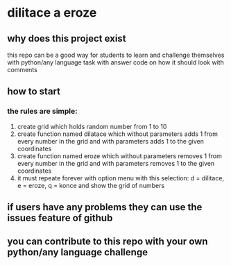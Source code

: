 # dilitace a eroze
## why does this project exist
this repo can be a good way for students to learn and challenge themselves with python/any language task with answer code on how it should look with comments
## how to start
### the rules are simple: 
1. create grid which holds random number from 1 to 10
2. create function named dilatace which without parameters adds 1 from every number in the grid and with parameters adds 1 to the given coordinates
3. create function named eroze which without parameters removes 1 from every number in the grid and with parameters removes 1 to the given coordinates
4. it must repeate forever with option menu with this selection: d = dilitace, e = eroze, q = konce and show the grid of numbers
## if users have any problems they can use the issues feature of github
## you can contribute to this repo with your own python/any language challenge
